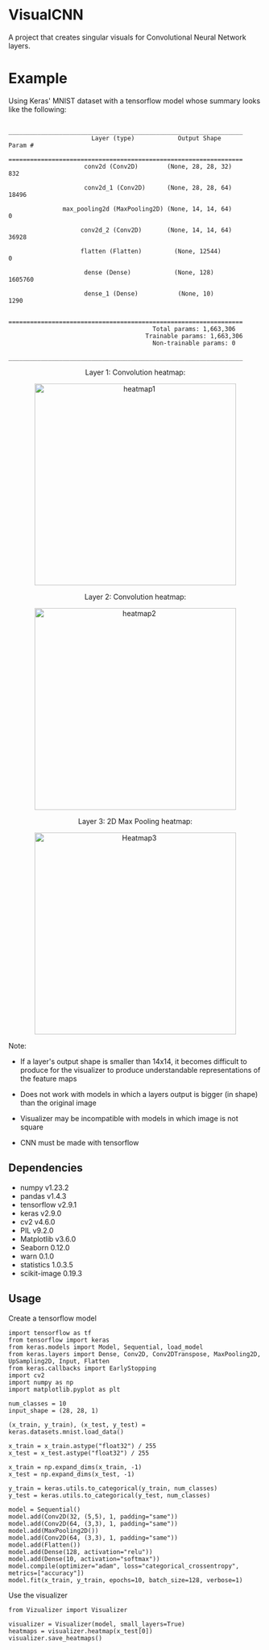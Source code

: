 # VisualCNN

A project that creates singular visuals for Convolutional Neural Network layers.

# Example

Using Keras' MNIST dataset with a tensorflow model whose summary looks like the following:
 
```Model: "sequential"
                   _________________________________________________________________
                       Layer (type)            Output Shape              Param #
                   =================================================================
                     conv2d (Conv2D)        (None, 28, 28, 32)            832

                     conv2d_1 (Conv2D)      (None, 28, 28, 64)           18496
                                
               max_pooling2d (MaxPooling2D) (None, 14, 14, 64)             0
 
                    conv2d_2 (Conv2D)       (None, 14, 14, 64)           36928

                    flatten (Flatten)         (None, 12544)                0

                     dense (Dense)            (None, 128)              1605760

                     dense_1 (Dense)           (None, 10)                 1290

                   =================================================================
                                        Total params: 1,663,306
                                      Trainable params: 1,663,306
                                        Non-trainable params: 0
                   _________________________________________________________________
 ```

<p align="center">
Layer 1: Convolution heatmap:
</p>

<p align="center">
 <a href="https://ibb.co/LJ5czHw"><img src="https://i.ibb.co/fnvyYLR/heatmap1.png" alt="heatmap1" border="0" width="400"></a>
</p>


<p align="center">
Layer 2: Convolution heatmap:
</p>

<p align="center">
<a href="https://ibb.co/V2C9D7H"><img src="https://i.ibb.co/3BFdWDf/heatmap2.png" alt="heatmap2" border="0" width="400"></a>
</p>

<p align="center">
Layer 3: 2D Max Pooling heatmap:
</p>

<p align="center">
<a href="https://ibb.co/nBpf68L"><img src="https://i.ibb.co/2SJPWYk/Heatmap3.png" alt="Heatmap3" border="0" width="400"></a>
</p>


Note:
 - If a layer's output shape is smaller than 14x14, it becomes difficult to produce for the visualizer to produce understandable representations of the feature maps
 - Does not work with models in which a layers output is bigger (in shape) than the original image
 
 - Visualizer may be incompatible with models in which image is not square
 
 - CNN must be made with tensorflow

## Dependencies
- numpy v1.23.2
- pandas v1.4.3
- tensorflow v2.9.1
- keras v2.9.0
- cv2 v4.6.0
- PIL v9.2.0
- Matplotlib v3.6.0
- Seaborn 0.12.0
- warn 0.1.0
- statistics 1.0.3.5
- scikit-image 0.19.3

## Usage
Create a tensorflow model

```
import tensorflow as tf
from tensorflow import keras
from keras.models import Model, Sequential, load_model
from keras.layers import Dense, Conv2D, Conv2DTranspose, MaxPooling2D, UpSampling2D, Input, Flatten
from keras.callbacks import EarlyStopping
import cv2
import numpy as np
import matplotlib.pyplot as plt

num_classes = 10
input_shape = (28, 28, 1)

(x_train, y_train), (x_test, y_test) = keras.datasets.mnist.load_data()

x_train = x_train.astype("float32") / 255
x_test = x_test.astype("float32") / 255

x_train = np.expand_dims(x_train, -1)
x_test = np.expand_dims(x_test, -1)

y_train = keras.utils.to_categorical(y_train, num_classes)
y_test = keras.utils.to_categorical(y_test, num_classes)

model = Sequential()
model.add(Conv2D(32, (5,5), 1, padding="same"))
model.add(Conv2D(64, (3,3), 1, padding="same"))
model.add(MaxPooling2D())
model.add(Conv2D(64, (3,3), 1, padding="same"))
model.add(Flatten())
model.add(Dense(128, activation="relu"))
model.add(Dense(10, activation="softmax"))
model.compile(optimizer="adam", loss="categorical_crossentropy", metrics=["accuracy"])
model.fit(x_train, y_train, epochs=10, batch_size=128, verbose=1)
```

Use the visualizer
```
from Vizualizer import Visualizer

visualizer = Visualizer(model, small_layers=True)
heatmaps = visualizer.heatmap(x_test[0])
visualizer.save_heatmaps()
```









